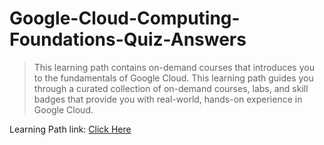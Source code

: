 # Google-Cloud-Computing-Foundations-Quiz-Answers

> This learning path contains on-demand courses that introduces you to the fundamentals of Google Cloud. This learning path guides you through a curated collection of on-demand courses, labs, and skill badges that provide you with real-world, hands-on experience in Google Cloud.

Learning Path link: [Click Here](https://www.cloudskillsboost.google/journeys/36)
